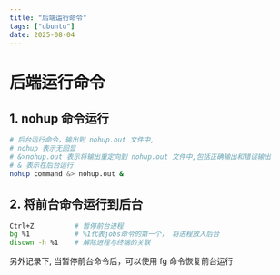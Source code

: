 ```yaml
---
title: "后端运行命令"
tags: ["ubuntu"]
date: 2025-08-04
---
```


# 后端运行命令

## 1. nohup 命令运行
```bash
# 后台运行命令，输出到 nohup.out 文件中, 
# nohup 表示无回显
# &>nohup.out 表示将输出重定向到 nohup.out 文件中,包括正确输出和错误输出
# & 表示在后台运行
nohup command &> nohup.out &
```

## 2. 将前台命令运行到后台
```bash
Ctrl+Z          # 暂停前台进程
bg %1           # %1代表jobs命令的第一个， 将进程放入后台
disown -h %1    # 解除进程与终端的关联
```
另外记录下, 当暂停前台命令后，可以使用 fg 命令恢复前台运行
